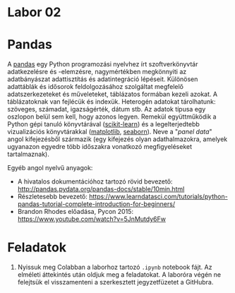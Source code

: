 # Labor 02

# Pandas
A [pandas](https://en.wikipedia.org/wiki/Pandas_(software)) egy Python programozási nyelvhez írt szoftverkönyvtár adatkezelésre és -elemzésre, nagymértékben megkönnyiti az adatbányászat adattisztítás és adatintegráció lépéseit. Különösen adattáblák és idősorok feldolgozásához szolgáltat megfelelő adatszerkezeteket és műveleteket, táblázatos formában kezeli azokat. A táblázatoknak van fejlécük és indexük. Heterogén adatokat tárolhatunk: szöveges, számadat, igazságérték, dátum stb. Az adatok típusa egy oszlopon belül sem kell, hogy azonos legyen. Remekül együttműködik a Python gépi tanuló könyvtárával ([scikit-learn](https://scikit-learn.org/stable/)) és a legelterjedtebb vizualizációs könyvtárakkal ([matplotlib](https://matplotlib.org/), [seaborn](https://seaborn.pydata.org/)). Neve a "_panel data_" angol kifejezésből származik (egy kifejezés olyan adathalmazokra, amelyek ugyanazon egyedre több időszakra vonatkozó megfigyeléseket tartalmaznak). 

Egyéb angol nyelvű anyagok:
 * A hivatalos dokumentációhoz tartozó rövid bevezető: http://pandas.pydata.org/pandas-docs/stable/10min.html
 * Részletesebb bevezető: https://www.learndatasci.com/tutorials/python-pandas-tutorial-complete-introduction-for-beginners/
 * Brandon Rhodes előadása, Pycon 2015: https://www.youtube.com/watch?v=5JnMutdy6Fw

# Feladatok 
1. Nyissuk meg  Colabban a laborhoz tartozó `.ipynb` notebook fájt. Az elméleti áttekintés után oldjuk meg a feladatokat. A laboróra végén ne felejtsük el visszamenteni a szerkesztett jegyzetfüzetet a GitHubra.
